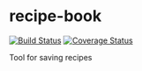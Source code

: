 # recipe-book

[![Build Status](https://travis-ci.com/dasmines/recipe-book.svg?branch=master)](https://travis-ci.com/dasmines/recipe-book)
[![Coverage Status](https://coveralls.io/repos/github/dasmines/recipe-book/badge.svg?branch=master)](https://coveralls.io/github/dasmines/recipe-book?branch=master)

Tool for saving recipes
